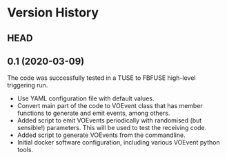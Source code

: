 # Version History #

## HEAD ##

## 0.1 (2020-03-09) ##

The code was successfully tested in a TUSE to FBFUSE high-level triggering run.

* Use YAML configuration file with default values.
* Convert main part of the code to VOEvent class that has member functions to generate and emit events, among others.
* Added script to emit VOEvents periodically with randomised (but sensible!) parameters. This will be used to test the receiving code.
* Added script to generate VOEvents from the commandline.
* Initial docker software configuration, including various VOEvent python tools.
